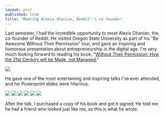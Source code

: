 ```yaml
---
layout: post
published: true
title: 'Meeting Alexis Ohanian, Reddit''s co-founder'
---
```

Last semester, I had the incredible opportunity to meet Alexis Ohanian, the co-founder of Reddit. He visited Oregon State University as part of his "Be Awesome Without Their Permission" tour, and gave an inspiring and humorous presentation about entrepreneurship in the digital age. I'm very much looking forward to reading his book, "[Without Their Permission: How the 21st Century will be Made, not Managed.](http://www.amazon.com/Without-Their-Permission-Century-Managed/dp/1455520020)"

![]({{site.cdn_path}}/2014/04/15/1.jpg)

He gave one of the most entertaining and inspiring talks I've ever attended, and his Powerpoint slides were hilarious.

![]({{site.cdn_path}}/2014/04/15/2.jpg)
![]({{site.cdn_path}}/2014/04/15/3.jpg)
![]({{site.cdn_path}}/2014/04/15/4.jpg)
![]({{site.cdn_path}}/2014/04/15/5.jpg)
![]({{site.cdn_path}}/2014/04/15/6.jpg)
![]({{site.cdn_path}}/2014/04/15/7.jpg)

After the talk, I purchased a copy of his book and got it signed. He told me he had a friend who looked just like me, so this is what he wrote.
